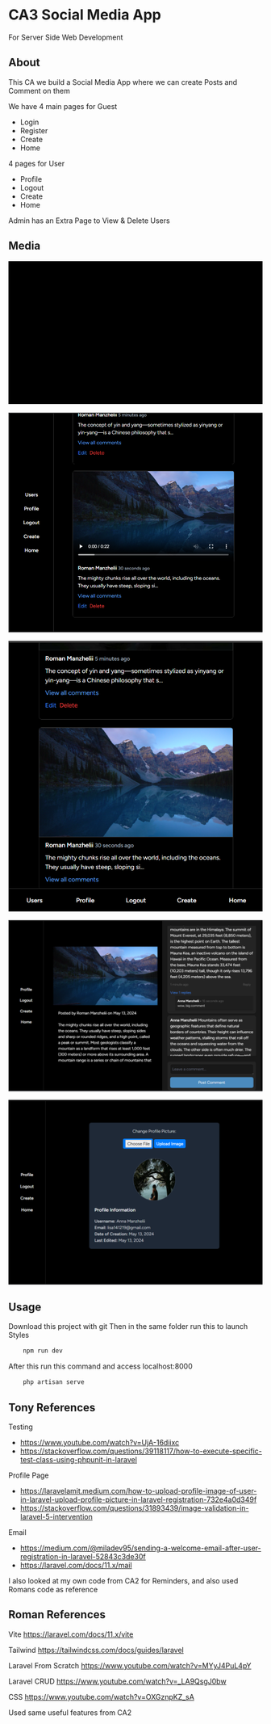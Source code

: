 # CA3 Social Media App

For Server Side Web Development

## About

This CA we build a Social Media App where we can create Posts and Comment on them

We have 4 main pages for Guest
- Login
- Register
- Create
- Home

4 pages for User
- Profile
- Logout
- Create
- Home

Admin has an Extra Page to View & Delete Users

## Media

![](./show.gif)

![](./public/images/083453.png)

![](./public/images/083725.png)

![](./public/images/084137.png)

![](./public/images/084344.png)
## Usage
Download this project with git
Then in the same folder run this to launch Styles
```bash
    npm run dev
```
After this run this command and access localhost:8000
```bash
    php artisan serve
```

## Tony References

Testing
- https://www.youtube.com/watch?v=UjA-16diixc
- https://stackoverflow.com/questions/39118117/how-to-execute-specific-test-class-using-phpunit-in-laravel

Profile Page
- https://laravelamit.medium.com/how-to-upload-profile-image-of-user-in-laravel-upload-profile-picture-in-laravel-registration-732e4a0d349f
- https://stackoverflow.com/questions/31893439/image-validation-in-laravel-5-intervention

Email
- https://medium.com/@miladev95/sending-a-welcome-email-after-user-registration-in-laravel-52843c3de30f
- https://laravel.com/docs/11.x/mail

I also looked at my own code from CA2 for Reminders, and also used Romans code as reference

## Roman References

Vite https://laravel.com/docs/11.x/vite

Tailwind https://tailwindcss.com/docs/guides/laravel

Laravel From Scratch https://www.youtube.com/watch?v=MYyJ4PuL4pY

Laravel CRUD https://www.youtube.com/watch?v=_LA9QsgJ0bw

CSS https://www.youtube.com/watch?v=OXGznpKZ_sA

Used same useful features from CA2 
